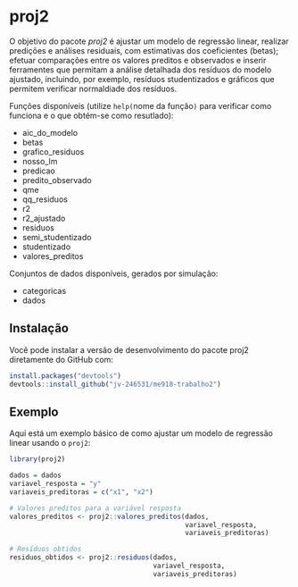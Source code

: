 
# proj2

<!-- badges: start -->
<!-- badges: end -->

O objetivo do pacote *proj2* é ajustar um modelo de regressão linear,
realizar predições e análises residuais, com estimativas dos
coeficientes (betas); efetuar comparações entre os valores preditos e
observados e inserir ferramentes que permitam a análise detalhada dos
resíduos do modelo ajustado, incluindo, por exemplo, resíduos
studentizados e gráficos que permitem verificar normaldiade dos
resíduos.

Funções disponíveis (utilize `help(`nome da função`)` para verificar
como funciona e o que obtém-se como resutlado):

- aic_do_modelo
- betas
- grafico_residuos
- nosso_lm
- predicao
- predito_observado
- qme
- qq_residuos
- r2
- r2_ajustado
- residuos
- semi_studentizado
- studentizado
- valores_preditos

Conjuntos de dados disponíveis, gerados por simulação:

- categoricas
- dados

## Instalação

Você pode instalar a versão de desenvolvimento do pacote proj2
diretamente do GitHub com:

``` r
install.packages("devtools")
devtools::install_github("jv-246531/me918-trabalho2")
```

## Exemplo

Aqui está um exemplo básico de como ajustar um modelo de regressão
linear usando o `proj2`:

``` r
library(proj2)

dados = dados
variavel_resposta = "y"
variaveis_preditoras = c("x1", "x2")

# Valores preditos para a variável resposta
valores_preditos <- proj2::valores_preditos(dados,
                                            variavel_resposta,
                                            variaveis_preditoras)

# Resíduos obtidos
residuos_obtidos <- proj2::residuos(dados,
                                    variavel_resposta,
                                    variaveis_preditoras)
```
